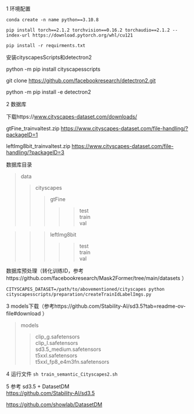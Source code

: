 1 环境配置

```conda create -n name python==3.10.8```

```pip install torch==2.1.2 torchvision==0.16.2 torchaudio==2.1.2 --index-url https://download.pytorch.org/whl/cu121```

```pip install -r requirments.txt```

安装cityscapesScripts和detectron2

python -m pip install cityscapesscripts 

git clone https://github.com/facebookresearch/detectron2.git

python -m pip install -e detectron2

2 数据库

下载https://www.cityscapes-dataset.com/downloads/

gtFine_trainvaltest.zip  https://www.cityscapes-dataset.com/file-handling/?packageID=1

leftImg8bit_trainvaltest.zip  https://www.cityscapes-dataset.com/file-handling/?packageID=3

数据库目录
> data
>> cityscapes
>>> gtFine
>>>>> test  
>>>>> train  
>>>>> val  

>>> leftImg8bit
>>>>> test  
>>>>> train  
>>>>> val  
 
数据库预处理（转化训练ID，参考https://github.com/facebookresearch/Mask2Former/tree/main/datasets ）

```CITYSCAPES_DATASET=/path/to/abovementioned/cityscapes python cityscapesscripts/preparation/createTrainIdLabelImgs.py```


3 models下载（参考https://github.com/Stability-AI/sd3.5?tab=readme-ov-file#download ）

> models
>> clip_g.safetensors  
>> clip_l.safetensors  
>> sd3.5_medium.safetensors  
>> t5xxl.safetensors  
>> t5xxl_fp8_e4m3fn.safetensors  
 

4 运行文件
```sh train_semantic_Cityscapes2.sh```



5 参考
sd3.5 + DatasetDM  
https://github.com/Stability-AI/sd3.5

https://github.com/showlab/DatasetDM


